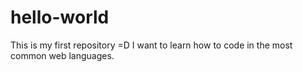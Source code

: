 # hello-world
This is my first repository =D
I want to learn how to code in the most common web languages.
